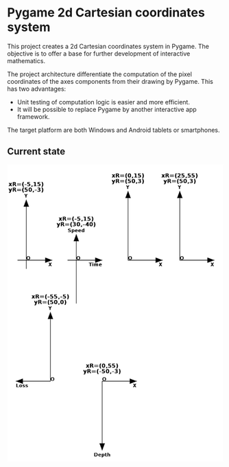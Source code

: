 # Pygame 2d Cartesian coordinates system
This project creates a 2d Cartesian coordinates system in Pygame. The objective is to offer a base for further development of interactive mathematics.

The project architecture differentiate the computation of the pixel coordinates of the axes components from their drawing by Pygame. This has two advantages:

- Unit testing of computation logic is easier and more efficient.  
- It will be possible to replace Pygame by another interactive app framework.

The target platform are both Windows and Android tablets or smartphones.

## Current state
![](images/09062020.jpg)